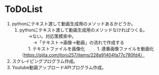 # ToDoList

1. pythonにテキスト渡して動画生成用のメソッドあるかどうか。
    1. pythonにテキスト渡して動画生成用のメソッドなければつくる。    
        →ない。対応策模索中。  
            →「テキスト→画像→動画」の流れで作成する  
            1. テキストファイルを画像化  
            1. 連番画像ファイルを動画化（https://qiita.com/itoru257/items/228a91404fa77c780fd4）
1. スクレイピングプログラム作成。
1. Youtube動画アップロードAPIプログラム作成。
